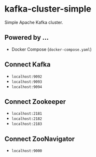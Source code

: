 kafka-cluster-simple
====================

Simple Apache Kafka cluster.

Powered by ...
--------------
- Docker Compose (`docker-compose.yaml`)

Connect Kafka
-------------
- `localhost:9092`
- `localhost:9093`
- `localhost:9094`

Connect Zookeeper
-----------------
- `localhost:2181`
- `localhost:2182`
- `localhost:2183`

Connect ZooNavigator
--------------------
- `localhost:9000`